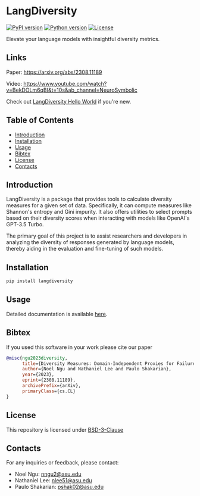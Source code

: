 # LangDiversity

[![PyPI version](https://img.shields.io/pypi/v/langdiversity.svg)](https://pypi.org/project/langdiversity/)
[![Python version](https://img.shields.io/badge/python-3.9%2B-blue)](https://www.python.org/)
[![License](https://img.shields.io/badge/license-BSD%203--Clause-blue)](LICENSE)

Elevate your language models with insightful diversity metrics.

## Links

Paper: https://arxiv.org/abs/2308.11189

Video: https://www.youtube.com/watch?v=BekDOLm6qBI&t=10s&ab_channel=NeuroSymbolic

Check out [LangDiversity Hello World](https://github.com/lab-v2/langdiversity/blob/main/docs/hello-world.md) if you're new.

## Table of Contents

- [Introduction](#introduction)
- [Installation](#installation)
- [Usage](#usage)
- [Bibtex](#bibtex)
- [License](#license)
- [Contacts](#contacts)

## Introduction

LangDiversity is a package that provides tools to calculate diversity measures for a given set of data. Specifically, it can compute measures like Shannon's entropy and Gini impurity. It also offers utilities to select prompts based on their diversity scores when interacting with models like OpenAI's GPT-3.5 Turbo.

The primary goal of this project is to assist researchers and developers in analyzing the diversity of responses generated by language models, thereby aiding in the evaluation and fine-tuning of such models.

## Installation

```bash
pip install langdiversity
```

## Usage

Detailed documentation is available [here](https://github.com/lab-v2/diversity_package/tree/main/docs/langdiversity_library.md).

## Bibtex

If you used this software in your work please cite our paper

```bibtex
@misc{ngu2023diversity,
      title={Diversity Measures: Domain-Independent Proxies for Failure in Language Model Queries},
      author={Noel Ngu and Nathaniel Lee and Paulo Shakarian},
      year={2023},
      eprint={2308.11189},
      archivePrefix={arXiv},
      primaryClass={cs.CL}
}
```

## License

This repository is licensed under [BSD-3-Clause](LICENSE)

## Contacts

For any inquiries or feedback, please contact:

- Noel Ngu: [nngu2@asu.edu]()
- Nathaniel Lee: [nlee51@asu.edu]()
- Paulo Shakarian: [pshak02@asu.edu]()
